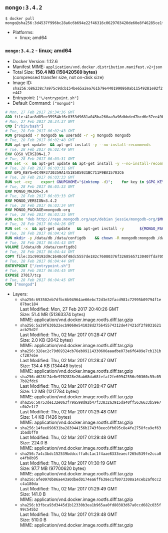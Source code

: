 ## `mongo:3.4.2`

```console
$ docker pull mongo@sha256:3d4537f996bc28a6c6b694e22f46316c0629703420de60e8f46285ce1fe69260
```

-	Platforms:
	-	linux; amd64

### `mongo:3.4.2` - linux; amd64

-	Docker Version: 1.12.6
-	Manifest MIME: `application/vnd.docker.distribution.manifest.v2+json`
-	Total Size: **150.4 MB (150420569 bytes)**  
	(compressed transfer size, not on-disk size)
-	Image ID: `sha256:686238c7a975c9dcb154be65a2ea761b79e4401990860ab11549281e92f2e442`
-	Entrypoint: `["\/entrypoint.sh"]`
-	Default Command: `["mongod"]`

```dockerfile
# Mon, 27 Feb 2017 20:34:36 GMT
ADD file:41ac8d85ee35954bf6c8353d9681a045ba260aa9a96dbbded7bcd6e37ee49bea in / 
# Mon, 27 Feb 2017 20:34:37 GMT
CMD ["/bin/bash"]
# Tue, 28 Feb 2017 06:02:43 GMT
RUN groupadd -r mongodb && useradd -r -g mongodb mongodb
# Tue, 28 Feb 2017 06:02:48 GMT
RUN apt-get update 	&& apt-get install -y --no-install-recommends 		numactl 	&& rm -rf /var/lib/apt/lists/*
# Tue, 28 Feb 2017 06:02:49 GMT
ENV GOSU_VERSION=1.7
# Tue, 28 Feb 2017 06:03:31 GMT
RUN set -x 	&& apt-get update && apt-get install -y --no-install-recommends ca-certificates wget && rm -rf /var/lib/apt/lists/* 	&& wget -O /usr/local/bin/gosu "https://github.com/tianon/gosu/releases/download/$GOSU_VERSION/gosu-$(dpkg --print-architecture)" 	&& wget -O /usr/local/bin/gosu.asc "https://github.com/tianon/gosu/releases/download/$GOSU_VERSION/gosu-$(dpkg --print-architecture).asc" 	&& export GNUPGHOME="$(mktemp -d)" 	&& gpg --keyserver ha.pool.sks-keyservers.net --recv-keys B42F6819007F00F88E364FD4036A9C25BF357DD4 	&& gpg --batch --verify /usr/local/bin/gosu.asc /usr/local/bin/gosu 	&& rm -r "$GNUPGHOME" /usr/local/bin/gosu.asc 	&& chmod +x /usr/local/bin/gosu 	&& gosu nobody true 	&& apt-get purge -y --auto-remove ca-certificates wget
# Tue, 28 Feb 2017 06:03:31 GMT
ENV GPG_KEYS=0C49F3730359A14518585931BC711F9BA15703C6
# Tue, 28 Feb 2017 06:03:33 GMT
RUN set -ex; 	export GNUPGHOME="$(mktemp -d)"; 	for key in $GPG_KEYS; do 		gpg --keyserver ha.pool.sks-keyservers.net --recv-keys "$key"; 	done; 	gpg --export $GPG_KEYS > /etc/apt/trusted.gpg.d/mongodb.gpg; 	rm -r "$GNUPGHOME"; 	apt-key list
# Tue, 28 Feb 2017 06:03:33 GMT
ENV MONGO_MAJOR=3.4
# Tue, 28 Feb 2017 06:03:33 GMT
ENV MONGO_VERSION=3.4.2
# Tue, 28 Feb 2017 06:03:34 GMT
ENV MONGO_PACKAGE=mongodb-org
# Tue, 28 Feb 2017 06:03:35 GMT
RUN echo "deb http://repo.mongodb.org/apt/debian jessie/mongodb-org/$MONGO_MAJOR main" > /etc/apt/sources.list.d/mongodb-org.list
# Tue, 28 Feb 2017 06:04:26 GMT
RUN set -x 	&& apt-get update 	&& apt-get install -y 		${MONGO_PACKAGE}=$MONGO_VERSION 		${MONGO_PACKAGE}-server=$MONGO_VERSION 		${MONGO_PACKAGE}-shell=$MONGO_VERSION 		${MONGO_PACKAGE}-mongos=$MONGO_VERSION 		${MONGO_PACKAGE}-tools=$MONGO_VERSION 	&& rm -rf /var/lib/apt/lists/* 	&& rm -rf /var/lib/mongodb 	&& mv /etc/mongod.conf /etc/mongod.conf.orig
# Tue, 28 Feb 2017 06:04:42 GMT
RUN mkdir -p /data/db /data/configdb 	&& chown -R mongodb:mongodb /data/db /data/configdb
# Tue, 28 Feb 2017 06:04:43 GMT
VOLUME [/data/db /data/configdb]
# Tue, 28 Feb 2017 06:04:44 GMT
COPY file:31c99192d9c1648c6f48dc5557de182c76080376f32685657130407fda705b3b in /entrypoint.sh 
# Tue, 28 Feb 2017 06:04:44 GMT
ENTRYPOINT ["/entrypoint.sh"]
# Tue, 28 Feb 2017 06:04:45 GMT
EXPOSE 27017/tcp
# Tue, 28 Feb 2017 06:04:45 GMT
CMD ["mongod"]
```

-	Layers:
	-	`sha256:693502eb7dfbc6b94964ae66ebc72d3e32facd981c72995b09794f1e87bac184`  
		Last Modified: Mon, 27 Feb 2017 20:40:26 GMT  
		Size: 51.4 MB (51363374 bytes)  
		MIME: application/vnd.docker.image.rootfs.diff.tar.gzip
	-	`sha256:5a29f630b22ecb9060e541038d275645574312de47421df2f8031621acb25d2f`  
		Last Modified: Thu, 02 Mar 2017 01:28:47 GMT  
		Size: 2.0 KB (2042 bytes)  
		MIME: application/vnd.docker.image.rootfs.diff.tar.gzip
	-	`sha256:328ac2c79d69324cb76eb09114330606aaadbe073e6f6409e7cb131bcf287e5e`  
		Last Modified: Thu, 02 Mar 2017 01:28:47 GMT  
		Size: 134.4 KB (134448 bytes)  
		MIME: application/vnd.docker.image.rootfs.diff.tar.gzip
	-	`sha256:d628f74e0e9702828e26ab68da68fefaf2fe69942556c90360c55c057b82fdc6`  
		Last Modified: Thu, 02 Mar 2017 01:28:47 GMT  
		Size: 1.2 MB (1217784 bytes)  
		MIME: application/vnd.docker.image.rootfs.diff.tar.gzip
	-	`sha256:50753de132e0a3f79a598d92b47f33832a3915da40ff5636633b59e7c0b2e1f7`  
		Last Modified: Thu, 02 Mar 2017 01:29:48 GMT  
		Size: 1.4 KB (1426 bytes)  
		MIME: application/vnd.docker.image.rootfs.diff.tar.gzip
	-	`sha256:14fee098631ba283944156b1743f8eec8fb695c8e4fe2758fca9ef631badbff0`  
		Last Modified: Thu, 02 Mar 2017 01:29:48 GMT  
		Size: 224.0 B  
		MIME: application/vnd.docker.image.rootfs.diff.tar.gzip
	-	`sha256:7a4c3bdc152539bddccffa8c1ac1f4aae8333eaecf265d539fe2cca0e4fb8b95`  
		Last Modified: Thu, 02 Mar 2017 01:30:19 GMT  
		Size: 97.7 MB (97700620 bytes)  
		MIME: application/vnd.docker.image.rootfs.diff.tar.gzip
	-	`sha256:afe0970b86ae43a0dbed0174ea6ff638ec1f8073308a14ceb2af0cc2c4a180da`  
		Last Modified: Thu, 02 Mar 2017 01:29:49 GMT  
		Size: 141.0 B  
		MIME: application/vnd.docker.image.rootfs.diff.tar.gzip
	-	`sha256:b3fbca93d3445d1b12330b3ea1b965aa0fd80383d67a0ccd682c035f99c545b2`  
		Last Modified: Thu, 02 Mar 2017 01:29:48 GMT  
		Size: 510.0 B  
		MIME: application/vnd.docker.image.rootfs.diff.tar.gzip
